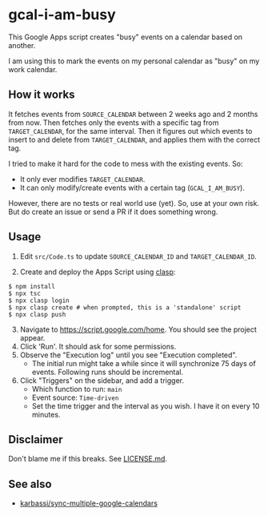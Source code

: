 # gcal-i-am-busy

This Google Apps script creates "busy" events on a calendar based on another.

I am using this to mark the events on my personal calendar as "busy" on my work calendar.

## How it works

It fetches events from `SOURCE_CALENDAR` between 2 weeks ago and 2
months from now. Then fetches only the events with a specific tag from
`TARGET_CALENDAR`, for the same interval. Then it figures out which
events to insert to and delete from `TARGET_CALENDAR`, and applies them
with the correct tag.

I tried to make it hard for the code to mess with the existing events. So:

* It only ever modifies `TARGET_CALENDAR`.
* It can only modify/create events with a certain tag (`GCAL_I_AM_BUSY`).

However, there are no tests or real world use (yet). So, use at your
own risk. But do create an issue or send a PR if it does something wrong.

## Usage

1. Edit `src/Code.ts` to update `SOURCE_CALENDAR_ID` and `TARGET_CALENDAR_ID`.

2. Create and deploy the Apps Script using [clasp][]:

```
$ npm install
$ npx tsc
$ npx clasp login
$ npx clasp create # when prompted, this is a 'standalone' script
$ npx clasp push
```

3. Navigate to https://script.google.com/home. You should see the project appear.
4. Click 'Run'. It should ask for some permissions.
5. Observe the "Execution log" until you see "Execution completed".
   * The initial run might take a while since it will synchronize 75 days of events.
     Following runs should be incremental.
6. Click "Triggers" on the sidebar, and add a trigger.
   * Which function to run: `main`
   * Event source: `Time-driven`
   * Set the time trigger and the interval as you wish. I have it on every 10 minutes.

[clasp]: https://github.com/google/clasp

## Disclaimer

Don't blame me if this breaks. See [LICENSE.md](./LICENSE.md).

## See also

* [karbassi/sync-multiple-google-calendars](https://github.com/karbassi/sync-multiple-google-calendars)


